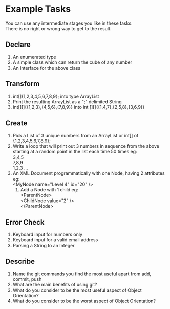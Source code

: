 # Example Tasks
You can use any intermediate stages you like in these tasks.  
There is no right or wrong way to get to the result.  

## Declare 
1. An enumerated type
2. A simple class which can return the cube of any number
3. An Interface for the above class

## Transform
1. int[]{1,2,3,4,5,6,7,8,9}; into type ArrayList
2. Print the resulting ArrayList as a ";" delimited String
3. int[][]{{1,2,3},{4,5,6},{7,8,9}} into int [][]{{1,4,7},{2,5,8},{3,6,9}}

## Create
1. Pick a List of 3 unique numbers from an ArrayList or int[] of {1,2,3,4,5,6,7,8,9};
2. Write a loop that will print out 3 numbers in sequence from the above starting at a random point in the list each time 50 times eg:  
   3,4,5   
   7,8,9   
   1,2,3 ...
3. An XML Document programmatically with one Node, having 2 attributes eg:  
    \<MyNode name="Level 4" id="20" />
   1. Add a Node with 1 child eg:  
      \<ParentNode>  
           \<ChildNode value="2" />  
      \</ParentNode>

## Error Check
1. Keyboard input for numbers only
2. Keyboard input for a valid email address
3. Parsing a String to an Integer

## Describe
1. Name the git commands you find the most useful apart from add, commit, push
2. What are the main benefits of using git?
3. What do you consider to be the most useful aspect of Object Orientation?
4. What do you consider to be the worst aspect of Object Orientation? 
